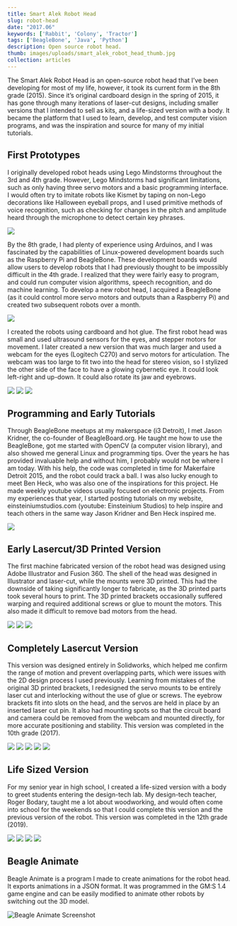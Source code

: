 ```yaml
---
title: Smart Alek Robot Head
slug: robot-head
date: "2017.06"
keywords: ['Rabbit', 'Colony', 'Tractor']
tags: ['BeagleBone', 'Java', 'Python']
description: Open source robot head.
thumb: images/uploads/smart_alek_robot_head_thumb.jpg
collection: articles
---
```

The Smart Alek Robot Head is an open-source robot head that I’ve been developing for most of my life, however, it took its current form in the 8th grade (2015). Since it’s original cardboard design in the spring of 2015, it has gone through many iterations of laser-cut designs, including smaller versions that I intended to sell as kits, and a life-sized version with a body. It became the platform that I used to learn, develop, and test computer vision programs, and was the inspiration and source for many of my initial tutorials.

## First Prototypes

I originally developed robot heads using Lego Mindstorms throughout the 3rd and 4th grade. However, Lego Mindstorms had significant limitations, such as only having three servo motors and a basic programming interface. I would often try to imitate robots like Kismet by taping on non-Lego decorations like Halloween eyeball props, and I used primitive methods of voice recognition, such as checking for changes in the pitch and amplitude heard through the microphone to detect certain key phrases.

![](images/uploads/robot_head_3rd_grade.png)

By the 8th grade, I had plenty of experience using Arduinos, and I was fascinated by the capabilities of Linux-powered development boards such as the Raspberry Pi and BeagleBone. These development boards would allow users to develop robots that I had previously thought to be impossibly difficult in the 4th grade. I realized that they were fairly easy to program, and could run computer vision algorithms, speech recognition, and do machine learning. To develop a new robot head, I acquired a BeagleBone (as it could control more servo motors and outputs than a Raspberry Pi) and created two subsequent robots over a month.

![](images/uploads/robot_head_firsts.png)

I created the robots using cardboard and hot glue. The first robot head was small and used ultrasound sensors for the eyes, and stepper motors for movement. I later created a new version that was much larger and used a webcam for the eyes (Logitech C270) and servo motors for articulation. The webcam was too large to fit two into the head for stereo vision, so I stylized the other side of the face to have a glowing cybernetic eye. It could look left-right and up-down. It could also rotate its jaw and eyebrows.

![](images/uploads/robot_head_evil.jpg)
![](images/uploads/robot_head_exited.jpg)
![](images/uploads/robot_head_question.jpg)

## Programming and Early Tutorials

Through BeagleBone meetups at my makerspace (i3 Detroit), I met Jason Kridner, the co-founder of BeagleBoard.org. He taught me how to use the BeagleBone, got me started with OpenCV (a computer vision library), and also showed me general Linux and programming tips. Over the years he has provided invaluable help and without him, I probably would not be where I am today. With his help, the code was completed in time for Makerfaire Detroit 2015, and the robot could track a ball. I was also lucky enough to meet Ben Heck, who was also one of the inspirations for this project. He made weekly youtube videos usually focused on electronic projects. From my experiences that year, I started posting tutorials on my website, einsteiniumstudios.com (youtube: Einsteinium Studios) to help inspire and teach others in the same way Jason Kridner and Ben Heck inspired me.

![](images/uploads/robot_head_makerfaire.png)

## Early Lasercut/3D Printed Version

The first machine fabricated version of the robot head was designed using Adobe Illustrator and Fusion 360. The shell of the head was designed in Illustrator and laser-cut, while the mounts were 3D printed. This had the downside of taking significantly longer to fabricate, as the 3D printed parts took several hours to print. The 3D printed brackets occasionally suffered warping and required additional screws or glue to mount the motors. This also made it difficult to remove bad motors from the head.

![](images/uploads/robot_head_first_laser_cut.png)
![](images/uploads/robot_head_jaw_brackets.png)
![](images/uploads/robot_head_eyebrow_brackets.png)

## Completely Lasercut Version

This version was designed entirely in Solidworks, which helped me confirm the range of motion and prevent overlapping parts, which were issues with the 2D design process I used previously. Learning from mistakes of the original 3D printed brackets, I redesigned the servo mounts to be entirely laser cut and interlocking without the use of glue or screws. The eyebrow brackets fit into slots on the head, and the servos are held in place by an inserted laser cut pin. It also had mounting spots so that the circuit board and camera could be removed from the webcam and mounted directly, for more accurate positioning and stability. This version was completed in the 10th grade (2017).

![](images/uploads/robot_head_laser_cut_arcrylic.png)
![](images/uploads/robot_head_cad_0.png)
![](images/uploads/robot_head_cad_1.png)
![](images/uploads/robot_head_cad_2.png)
![](images/uploads/robot_head_cad_3.png)

## Life Sized Version

For my senior year in high school, I created a life-sized version with a body to greet students entering the design-tech lab. My design-tech teacher, Roger Bodary, taught me a lot about woodworking, and would often come into school for the weekends so that I could complete this version and the previous version of the robot. This version was completed in the 12th grade (2019).

![](images/uploads/robot_head_4.png)
![](images/uploads/robot_head_pitch.png)
![](images/uploads/robot_head_leg_assembly.png)
![](images/uploads/robot_head_shoulder.png)

## Beagle Animate

Beagle Animate is a program I made to create animations for the robot head. It exports animations in a JSON format. It was programmed in the GM:S 1.4 game engine and can be easily modified to animate other robots by switching out the 3D model.

![Beagle Animate Screenshot](images/uploads/robot_head_beagle_animate.png)

